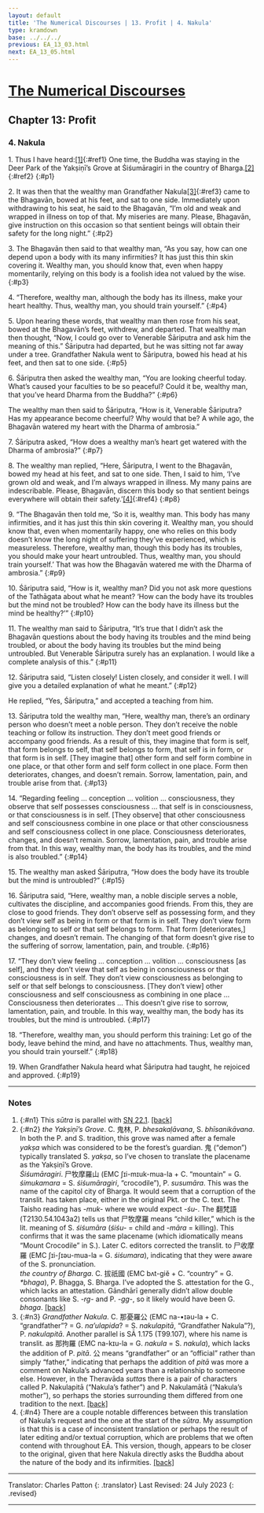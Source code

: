 ```yaml
---
layout: default
title: 'The Numerical Discourses | 13. Profit | 4. Nakula'
type: kramdown
base: ../../../
previous: EA_13_03.html
next: EA_13_05.html
---
```


# [The Numerical Discourses](../index.html)
## Chapter 13: Profit
### 4. Nakula

1\. Thus I have heard:[\[1\]](#n1){:#ref1} One time, the Buddha was staying in the Deer Park of the Yakṣiṇī’s Grove at Śiśumāragiri in the country of Bharga.[\[2\]](#n2){:#ref2}
{:#p1}

2\. It was then that the wealthy man Grandfather Nakula[\[3\]](#n3){:#ref3} came to the Bhagavān, bowed at his feet, and sat to one side. Immediately upon withdrawing to his seat, he said to the Bhagavān, “I’m old and weak and wrapped in illness on top of that. My miseries are many. Please, Bhagavān, give instruction on this occasion so that sentient beings will obtain their safety for the long night.”
{:#p2}

3\. The Bhagavān then said to that wealthy man, “As you say, how can one depend upon a body with its many infirmities? It has just this thin skin covering it. Wealthy man, you should know that, even when happy momentarily, relying on this body is a foolish idea not valued by the wise.
{:#p3}

4\. “Therefore, wealthy man, although the body has its illness, make your heart healthy. Thus, wealthy man, you should train yourself.”
{:#p4}

5\. Upon hearing these words, that wealthy man then rose from his seat, bowed at the Bhagavān’s feet, withdrew, and departed. That wealthy man then thought, “Now, I could go over to Venerable Śāriputra and ask him the meaning of this.” Śāriputra had departed, but he was sitting not far away under a tree. Grandfather Nakula went to Śāriputra, bowed his head at his feet, and then sat to one side.
{:#p5}

6\. Śāriputra then asked the wealthy man, “You are looking cheerful today. What’s caused your faculties to be so peaceful? Could it be, wealthy man, that you’ve heard Dharma from the Buddha?”
{:#p6}

The wealthy man then said to Śāriputra, “How is it, Venerable Śāriputra? Has my appearance become cheerful? Why would that be? A while ago, the Bhagavān watered my heart with the Dharma of ambrosia.”


7\. Śāriputra asked, “How does a wealthy man’s heart get watered with the Dharma of ambrosia?”
{:#p7}

8\. The wealthy man replied, “Here, Śāriputra, I went to the Bhagavān, bowed my head at his feet, and sat to one side. Then, I said to him, ‘I’ve grown old and weak, and I’m always wrapped in illness. My many pains are indescribable. Please, Bhagavān, discern this body so that sentient beings everywhere will obtain their safety.’[\[4\]](#n4){:#ref4}
{:#p8}

9\. “The Bhagavān then told me, ‘So it is, wealthy man. This body has many infirmities, and it has just this thin skin covering it. Wealthy man, you should know that, even when momentarily happy, one who relies on this body doesn’t know the long night of suffering they’ve experienced, which is measureless. Therefore, wealthy man, though this body has its troubles, you should make your heart untroubled. Thus, wealthy man, you should train yourself.’ That was how the Bhagavān watered me with the Dharma of ambrosia.”
{:#p9}

10\. Śāriputra said, “How is it, wealthy man? Did you not ask more questions of the Tathāgata about what he meant? ‘How can the body have its troubles but the mind not be troubled? How can the body have its illness but the mind be healthy?’”
{:#p10}

11\. The wealthy man said to Śāriputra, “It’s true that I didn’t ask the Bhagavān questions about the body having its troubles and the mind being troubled, or about the body having its troubles but the mind being untroubled. But Venerable Śāriputra surely has an explanation. I would like a complete analysis of this.”
{:#p11}

12\. Śāriputra said, “Listen closely! Listen closely, and consider it well. I will give you a detailed explanation of what he meant.”
{:#p12}

He replied, “Yes, Śāriputra,” and accepted a teaching from him.


13\. Śāriputra told the wealthy man, “Here, wealthy man, there’s an ordinary person who doesn’t meet a noble person. They don’t receive the noble teaching or follow its instruction. They don’t meet good friends or accompany good friends. As a result of this, they imagine that form is self, that form belongs to self, that self belongs to form, that self is in form, or that form is in self. [They imagine that] other form and self form combine in one place, or that other form and self form collect in one place. Form then deteriorates, changes, and doesn’t remain. Sorrow, lamentation, pain, and trouble arise from that.
{:#p13}

14\. “Regarding feeling … conception … volition … consciousness, they observe that self possesses consciousness … that self is in consciousness, or that consciousness is in self. [They observe] that other consciousness and self consciousness combine in one place or that other consciousness and self consciousness collect in one place. Consciousness deteriorates, changes, and doesn’t remain. Sorrow, lamentation, pain, and trouble arise from that. In this way, wealthy man, the body has its troubles, and the mind is also troubled.”
{:#p14}

15\. The wealthy man asked Śāriputra, “How does the body have its trouble but the mind is untroubled?”
{:#p15}

16\. Śāriputra said, “Here, wealthy man, a noble disciple serves a noble, cultivates the discipline, and accompanies good friends. From this, they are close to good friends. They don’t observe self as possessing form, and they don’t view self as being in form or that form is in self. They don’t view form as belonging to self or that self belongs to form. That form [deteriorates,] changes, and doesn’t remain. The changing of that form doesn’t give rise to the suffering of sorrow, lamentation, pain, and trouble.
{:#p16}

17\. “They don’t view feeling … conception … volition … consciousness [as self], and they don’t view that self as being in consciousness or that consciousness is in self. They don’t view consciousness as belonging to self or that self belongs to consciousness. [They don’t view] other consciousness and self consciousness as combining in one place … Consciousness then deteriorates … This doesn’t give rise to sorrow, lamentation, pain, and trouble. In this way, wealthy man, the body has its troubles, but the mind is untroubled.
{:#p17}

18\. “Therefore, wealthy man, you should perform this training: Let go of the body, leave behind the mind, and have no attachments. Thus, wealthy man, you should train yourself.”
{:#p18}

19\. When Grandfather Nakula heard what Śāriputra had taught, he rejoiced and approved.
{:#p19}

---

### Notes

1. {:#n1} This <em>sūtra</em> is parallel with <a href="https://suttacentral.net/sn22.1" target="_blank">SN 22.1</a>. [\[back\]](#ref1)
2. {:#n2} <em>the Yakṣiṇī’s Grove</em>. C. 鬼林, P. <em>bhesakaḷāvana</em>, S. <em>bhīsanikāvana</em>. In both the P. and S. tradition, this grove was named after a female <em>yakṣa</em> which was considered to be the forest’s guardian. 鬼 (“demon”) typically translated S. <em>yakṣa</em>, so I’ve chosen to translate the placename as the Yakṣiṇī’s Grove.<br/>
<em>Śiśumāragiri</em>. 尸牧摩羅山 (EMC ʃɪi-mɪuk-mua-la + C. “mountain” = G. <em>śimukamara</em> = S. <em>śiśumāragiri</em>, “crocodile”), P. <em>susumāra</em>. This was the name of the capitol city of Bharga. It would seem that a corruption of the translit. has taken place, either in the original Pkt. or the C. text. The Taisho reading has <em>-muk-</em> where we would expect <em>-śu-</em>. The 翻梵語 (T2130.54.1043a2) tells us that 尸牧摩羅 means “child killer,” which is the lit. meaning of S. <em>śiśumāra</em> (<em>śiśu-</em> = child and <em>-māra</em> = killing). This confirms that it was the same placename (which idiomatically means “Mount Crocodile” in S.). Later C. editors corrected the translit. to 尸收摩羅 (EMC ʃɪi-ʃɪəu-mua-la = G. <em>śiśumara</em>), indicating that they were aware of the S. pronunciation.<br/>
<em>the country of Bharga</em>. C. 拔祇國 (EMC bʌt-giĕ + C. “country” = G. <em>\*bhaga</em>), P. Bhagga, S. Bharga. I’ve adopted the S. attestation for the G., which lacks an attestation. Gāndhārī generally didn’t allow double consonants like S. <em>-rg-</em> and P. <em>-gg-</em>, so it likely would have been G. <em>bhaga</em>. [\[back\]](#ref2)
3. {:#n3} <em>Grandfather Nakula</em>. C. 那憂羅公 (EMC na-•ɪəu-la + C. “grandfather”? = G. <em>na’ulapida</em>? = S. <em>nakulapitā</em>, “Grandfather Nakula”?), P. <em>nakulapitā</em>. Another parallel is SĀ 1.175 (T99.107), where his name is translit. as 那拘羅 (EMC na-kɪu-la = G. <em>nakula</em> = S. <em>nakula</em>), which lacks the addition of P. <em>pitā</em>. 公 means “grandfather” or an “official” rather than simply “father,” indicating that perhaps the addition of <em>pitā</em> was more a comment on Nakula’s advanced years than a relationship to someone else. However, in the Theravāda <em>sutta</em>s there is a pair of characters called P. Nakulapitā (“Nakula’s father”) and P. Nakulamātā (“Nakula’s mother”), so perhaps the stories surrounding them differed from one tradition to the next. [\[back\]](#ref3)
4. {:#n4} There are a couple notable differences between this translation of Nakula’s request and the one at the start of the <em>sūtra</em>. My assumption is that this is a case of inconsistent translation or perhaps the result of later editing and/or textual corruption, which are problems that we often contend with throughout EĀ. This version, though, appears to be closer to the original, given that here Nakula directly asks the Buddha about the nature of the body and its infirmities. [\[back\]](#ref4)

---

Translator: Charles Patton
{: .translator}
Last Revised: 24 July 2023
{: .revised}

---
